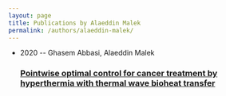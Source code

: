 ```yaml
---
layout: page
title: Publications by Alaeddin Malek
permalink: /authors/alaeddin-malek/
---
```


<ul class="post-list">
<li><span class='post-meta'>2020 -- Ghasem Abbasi, Alaeddin Malek</span><h3><a class='post-link' href='../../pointwise-optimal-control-for-cancer-treatment-by-hyperthermia-with-thermal-wave-bioheat-transfer'>Pointwise optimal control for cancer treatment by hyperthermia with thermal wave bioheat transfer</a></h3></li>

</ul>
